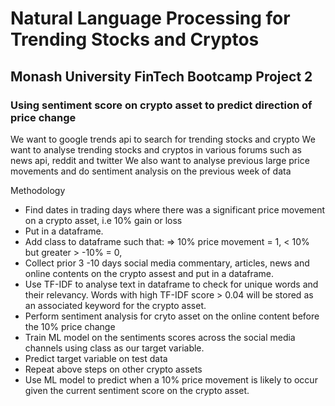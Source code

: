 # Natural Language Processing for Trending Stocks and Cryptos
## Monash University FinTech Bootcamp Project 2
### Using sentiment score on crypto asset to predict direction of price change

We want to google trends api to search for trending stocks and crypto 
We want to analyse trending stocks and cryptos in various forums such as news api, reddit and twitter
We also want to analyse previous large price movements and do sentiment analysis on the previous week of data


Methodology
- Find dates in trading days where there was a significant price movement on a crypto asset, i.e 10% gain or loss
- Put in a dataframe.
- Add class to dataframe such that: => 10% price movement = 1, < 10% but greater > -10% = 0,  
- Collect prior 3 -10 days social media commentary, articles, news and online contents on the crypto assest and put in a dataframe.
- Use TF-IDF to analyse text in dataframe to check for unique words and their relevancy. Words with high TF-IDF score > 0.04 will be stored as an associated keyword for the crypto asset. 
- Perform sentiment analysis for cryto asset on the online content before the 10% price change
- Train ML model on the sentiments scores across the social media channels using class as our target variable.
- Predict target variable on test data
- Repeat above steps on other crypto assets 
- Use ML model to predict when a 10% price movement is likely to occur given the current sentiment score on the crypto asset.
